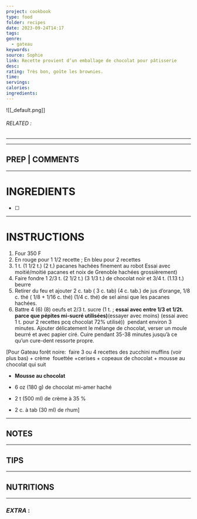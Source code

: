 ```yaml
---
project: cookbook
type: food
folder: recipes
date: 2023-09-24T14:17
tags: 
genre:
  - gateau
keywords: 
source: Sophie
link: Recette provient d’un emballage de chocolat pour pâtisserie
desc: 
rating: Très bon, goûte les brownies.
time: 
servings: 
calories: 
ingredients:
---
```


![[_default.png]]
###### *RELATED* : 
---


---
## PREP | COMMENTS



---
# INGREDIENTS

- [ ] 

---
# INSTRUCTIONS

1. Four 350 F 
2. En rouge pour 1 1/2 recette ; En bleu pour 2 recettes 
3. 1 t. (1 1/2 t.) (2 t.) pacanes hachées finement au robot Essai avec moitié/moitié pacanes et noix de Grenoble hachées grossièrement)
4. Faire fondre 1 2/3 t. (2 1/2 t.) (3 1/3 t.) de chocolat noir et 3/4 t. (1.13 t.) beurre 
5. Retirer du feu et ajouter 2 c. tab ( 3 c. tab) (4 c. tab.) de jus d’orange, 1/8 c. thé ( 1/8 + 1/16 c. thé) (1/4 c. thé) de sel ainsi que les pacanes hachées. 
6. Battre 4 (6) (8) oeufs et 2/3 t. sucre (1 t. ; **essai avec entre 1/3 et 1/2t. parce que pépites mi-sucré utilisées)**(essayer avec moins) (essai avec 1 t. pour 2 recettes pcq chocolat 72% utilisé))  pendant environ 3 minutes. Ajouter délicatement le mélange de chocolat, verser un moule beurré et avec papier ciré. Cuire pendant 35-38 minutes jusqu’à ce qu’un cure-dent ressorte propre.



[Pour Gateau forêt noire:  faire 3 ou 4 recettes des zucchini muffins (voir plus bas) + crème  fouettée +cerises + copeaux de chocolat + mousse au chocolat qui suit

- **Mousse au chocolat**
    
- 6 oz (180 g) de chocolat mi-amer haché
    
- 2 t (500 ml) de crème à 35 %
    
- 2 c. à tab (30 ml) de rhum]

---
## NOTES



---
## TIPS



---
## NUTRITIONS



---
### *EXTRA* :



